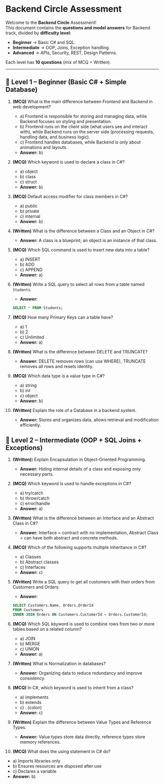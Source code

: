 # Backend Circle Assessment

Welcome to the **Backend Circle** Assessment!  
This document contains the **questions and model answers** for Backend track, divided by **difficulty level**:

- **Beginner** → Basic C# and SQL.  
- **Intermediate** → OOP, Joins, Exception handling.  
- **Advanced** → APIs, Security, REST, Design Patterns.  

Each level has **10 questions** (mix of MCQ + Written).  

---

## 🔹 Level 1 – Beginner (Basic C# + Simple Database)

1. **(MCQ)** What is the main difference between Frontend and Backend in web development?  
   - a) Frontend is responsible for storing and managing data, while Backend focuses on styling and presentation.  
   - b) Frontend runs on the client side (what users see and interact with), while Backend runs on the server side (processing requests, handling data, and business logic).  
   - c) Frontend handles databases, while Backend is only about animations and layouts.  
   - **Answer:** b)

2. **(MCQ)** Which keyword is used to declare a class in C#?  
   - a) object  
   - b) class  
   - c) struct  
   - **Answer:** b)  

3. **(MCQ)** Default access modifier for class members in C#?  
   - a) public  
   - b) private  
   - c) internal  
   - **Answer:** b)  

4. **(Written)** What is the difference between a Class and an Object in C#?  
   - **Answer:** A class is a blueprint; an object is an instance of that class.  

5. **(MCQ)** Which SQL command is used to insert new data into a table?  
   - a) INSERT  
   - b) ADD  
   - c) APPEND  
   - **Answer:** a)  

6. **(Written)** Write a SQL query to select all rows from a table named `Students`.  
   - **Answer:**  
   ```sql
   SELECT * FROM Students;
   ```

7. **(MCQ)** How many Primary Keys can a table have?
   - a) 1
   - b) 2
   - c) Unlimited
   - **Answer:** a)

8. **(Written)** What is the difference between DELETE and TRUNCATE?
   - **Answer:** DELETE removes rows (can use WHERE), TRUNCATE removes all rows and resets identity.

9. **(MCQ)** Which data type is a value type in C#?
   - a) string
   - b) int
   - c) object
   - **Answer:** b)

10. **(Written)** Explain the role of a Database in a backend system.
    - **Answer:** Stores and organizes data, allows retrieval and modification efficiently.

## 🔹 Level 2 – Intermediate (OOP + SQL Joins + Exceptions)

1. **(Written)**) Explain Encapsulation in Object-Oriented Programming.
   - **Answer:** Hiding internal details of a class and exposing only necessary parts.

2. **(MCQ)** Which keyword is used to handle exceptions in C#?
   - a) try/catch
   - b) throw/catch
   - c) error/handle
   - **Answer:** a)

3. **(Written)** What is the difference between an Interface and an Abstract Class in C#?
   - **Answer:** Interface = contract with no implementation, Abstract Class = can have both abstract and concrete methods.

4. **(MCQ)** Which of the following supports multiple inheritance in C#?
   - a) Classes
   - b) Abstract classes
   - c) Interfaces
   - **Answer:** c)

5. **(Written)** Write a SQL query to get all customers with their orders from Customers and Orders.
   - **Answer:**
   ```sql
   SELECT Customers.Name, Orders.OrderId
   FROM Customers
   INNER JOIN Orders ON Customers.CustomerId = Orders.CustomerId;
   ```

6. **(MCQ)** Which SQL keyword is used to combine rows from two or more tables based on a related column?
   - a) JOIN
   - b) MERGE
   - c) UNION
   - **Answer:** a)

7. **(Written)** What is Normalization in databases?
   - **Answer:** Organizing data to reduce redundancy and improve consistency.

8. **(MCQ)** In C#, which keyword is used to inherit from a class?
   - a) implements
   - b) extends
   - c) : (colon)
   - **Answer:** c)

9. **(Written)** Explain the difference between Value Types and Reference Types.
   - **Answer:** Value types store data directly, reference types store memory references.

10. **(MCQ)** What does the using statement in C# do?
   - a) Imports libraries only
   - b) Ensures resources are disposed after use
   - c) Declares a variable
   - **Answer:** b)


